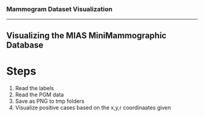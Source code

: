 ### Mammogram Dataset Visualization
---

## Visualizing the MIAS MiniMammographic Database

# Steps
1. Read the labels
2. Read the PGM data
3. Save as PNG to tmp folders
4. Visualize positive cases based on the x,y,r coordinaates given

